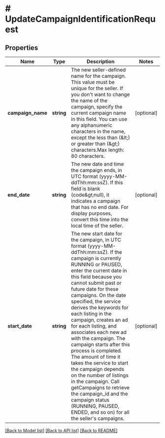 # # UpdateCampaignIdentificationRequest

## Properties

Name | Type | Description | Notes
------------ | ------------- | ------------- | -------------
**campaign_name** | **string** | The new seller-defined name for the campaign. This value must be unique for the seller. If you don&#39;t want to change the name of the campaign, specify the current campaign name in this field. You can use any alphanumeric characters in the name, except the less than (&amp;lt;) or greater than (&amp;gt;) characters.Max length: 80 characters. | [optional] 
**end_date** | **string** | The new date and time the campaign ends, in UTC format (yyyy-MM-ddThh:mm:ssZ). If this field is blank (code&amp;gt;null), it indicates a campaign that has no end date. For display purposes, convert this time into the local time of the seller. | [optional] 
**start_date** | **string** | The new start date for the campaign, in UTC format (yyyy-MM-ddThh:mm:ssZ). If the campaign is currently RUNNING or PAUSED, enter the current date in this field because you cannot submit past or future date for these campaigns. On the date specified, the service derives the keywords for each listing in the campaign, creates an ad for each listing, and associates each new ad with the campaign. The campaign starts after this process is completed. The amount of time it takes the service to start the campaign depends on the number of listings in the campaign. Call getCampaigns to retrieve the campaign_id and the campaign status (RUNNING, PAUSED, ENDED, and so on) for all the seller&#39;s campaigns. | [optional] 

[[Back to Model list]](../../README.md#documentation-for-models) [[Back to API list]](../../README.md#documentation-for-api-endpoints) [[Back to README]](../../README.md)


